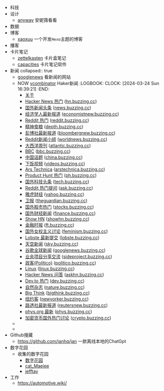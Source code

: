 - 科技
- 设计
	- [anyway](https://anyway.fm/now/) 安妮薇看看
- 数据
- 博客
	- [xaoxuu](https://xaoxuu.com/) 一个开发`Hexo`主题的博客
- 播客
- 卡片笔记
	- [zettelkasten](https://zettelkasten.de/overview/) 卡片盒笔记
	- [capacities](https://capacities.io/) 卡片笔记软件
- 新闻
  collapsed:: true
	- [googlenews](https://googlenews.buzzing.cc/)  看新闻的网站
	- NOW [ycombinator](https://news.ycombinator.com/newest) Haker新闻
	  :LOGBOOK:
	  CLOCK: [2024-03-24 Sun 16:39:21]
	  :END:
		- [关于](https://www.buzzing.cc/#about)
		- [Hacker News 热门](https://www.buzzing.cc/#hn) ([hn.buzzing.cc](https://hn.buzzing.cc/))
		- [国外新闻头条](https://www.buzzing.cc/#news) ([news.buzzing.cc](https://news.buzzing.cc/))
		- [经济学人最新报道](https://www.buzzing.cc/#economistnew) ([economistnew.buzzing.cc](https://economistnew.buzzing.cc/))
		- [Reddit 热门](https://www.buzzing.cc/#reddit) ([reddit.buzzing.cc](https://reddit.buzzing.cc/))
		- [精神食粮](https://www.buzzing.cc/#depth) ([depth.buzzing.cc](https://depth.buzzing.cc/))
		- [彭博社最新报道](https://www.buzzing.cc/#bloombergnew) ([bloombergnew.buzzing.cc](https://bloombergnew.buzzing.cc/))
		- [Reddit新闻小组](https://www.buzzing.cc/#worldnews) ([worldnews.buzzing.cc](https://worldnews.buzzing.cc/))
		- [大西洋周刊](https://www.buzzing.cc/#atlantic) ([atlantic.buzzing.cc](https://atlantic.buzzing.cc/))
		- [BBC](https://www.buzzing.cc/#bbc) ([bbc.buzzing.cc](https://bbc.buzzing.cc/))
		- [中国话题](https://www.buzzing.cc/#china) ([china.buzzing.cc](https://china.buzzing.cc/))
		- [下饭视频](https://www.buzzing.cc/#videos) ([videos.buzzing.cc](https://videos.buzzing.cc/))
		- [Ars Technica](https://www.buzzing.cc/#arstechnica) ([arstechnica.buzzing.cc](https://arstechnica.buzzing.cc/))
		- [Product Hunt 热门](https://www.buzzing.cc/#ph) ([ph.buzzing.cc](https://ph.buzzing.cc/))
		- [国外科技头条](https://www.buzzing.cc/#tech) ([tech.buzzing.cc](https://tech.buzzing.cc/))
		- [Reddit 热门提问](https://www.buzzing.cc/#ask) ([ask.buzzing.cc](https://ask.buzzing.cc/))
		- [雅虎财经](https://www.buzzing.cc/#yahoo) ([yahoo.buzzing.cc](https://yahoo.buzzing.cc/))
		- [卫报](https://www.buzzing.cc/#theguardian) ([theguardian.buzzing.cc](https://theguardian.buzzing.cc/))
		- [国外股市热门](https://www.buzzing.cc/#stocks) ([stocks.buzzing.cc](https://stocks.buzzing.cc/))
		- [国外财经新闻](https://www.buzzing.cc/#finance) ([finance.buzzing.cc](https://finance.buzzing.cc/))
		- [Show HN](https://www.buzzing.cc/#showhn) ([showhn.buzzing.cc](https://showhn.buzzing.cc/))
		- [金融时报](https://www.buzzing.cc/#ft) ([ft.buzzing.cc](https://ft.buzzing.cc/))
		- [国外女权主义讨论](https://www.buzzing.cc/#feminism) ([feminism.buzzing.cc](https://feminism.buzzing.cc/))
		- [Lobste 最新提交](https://www.buzzing.cc/#lobste) ([lobste.buzzing.cc](https://lobste.buzzing.cc/))
		- [天空新闻](https://www.buzzing.cc/#sky) ([sky.buzzing.cc](https://sky.buzzing.cc/))
		- [谷歌全球新闻](https://www.buzzing.cc/#googlenews) ([googlenews.buzzing.cc](https://googlenews.buzzing.cc/))
		- [业余项目分享交流](https://www.buzzing.cc/#sideproject) ([sideproject.buzzing.cc](https://sideproject.buzzing.cc/))
		- [政客(Politico)](https://www.buzzing.cc/#politico) ([politico.buzzing.cc](https://politico.buzzing.cc/))
		- [Linux](https://www.buzzing.cc/#linux) ([linux.buzzing.cc](https://linux.buzzing.cc/))
		- [Hacker News 问答](https://www.buzzing.cc/#askhn) ([askhn.buzzing.cc](https://askhn.buzzing.cc/))
		- [Dev.to 热门](https://www.buzzing.cc/#dev) ([dev.buzzing.cc](https://dev.buzzing.cc/))
		- [自然杂志](https://www.buzzing.cc/#nature) ([nature.buzzing.cc](https://nature.buzzing.cc/))
		- [Big Think](https://www.buzzing.cc/#bigthink) ([bigthink.buzzing.cc](https://bigthink.buzzing.cc/))
		- [纽约客](https://www.buzzing.cc/#newyorker) ([newyorker.buzzing.cc](https://newyorker.buzzing.cc/))
		- [路透社最新报道](https://www.buzzing.cc/#reutersnew) ([reutersnew.buzzing.cc](https://reutersnew.buzzing.cc/))
		- [phys.org 最新](https://www.buzzing.cc/#phys) ([phys.buzzing.cc](https://phys.buzzing.cc/))
		- [加密货币国外热门讨论](https://www.buzzing.cc/#crypto) ([crypto.buzzing.cc](https://crypto.buzzing.cc/))
	-
	-
- Github搜藏
	- https://github.com/janhq/jan  一款离线本地的ChatGpt
- 数字花园
	- 收集的数字花园
		- [数字花园](https://dylandigitalgarden.com/%E6%95%B0%E5%AD%97%E8%8A%B1%E5%9B%AD)
		- [cat_Maeiee](https://www.maxieewong.com/cat_Maeiee%E7%9A%84%E6%95%B0%E5%AD%97%E8%8A%B1%E5%9B%AD.html)
		- [jefftay](https://jefftay.com/)
- 工作
	- https://automotive.wiki/